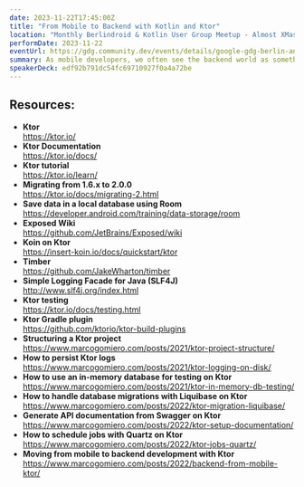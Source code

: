 ```yaml
---
date: 2023-11-22T17:45:00Z
title: "From Mobile to Backend with Kotlin and Ktor"
location: "Monthly Berlindroid & Kotlin User Group Meetup - Almost XMas Edition"
performDate: 2023-11-22
eventUrl: https://gdg.community.dev/events/details/google-gdg-berlin-android-presents-monthly-berlindroid-amp-kotlin-user-group-meetup-2023-11-22/
summary: As mobile developers, we often see the backend world as something magical that "does things". But what if I tell you that you can easily build a backend even if mobile is your thing?<br><br>With this talk, I want to show how it is possible to bring your mobile knowledge (and shift it a little bit) to build a backend with Kotlin and Ktor. I will show how to structure the project, set up Dependency Injection, connect to a database and test everything to have a working backend ready to be deployed.
speakerDeck: edf92b791dc54fc69710927f0a4a72be
---
```


## Resources:

- **Ktor**\
    https://ktor.io/
- **Ktor Documentation**\
    https://ktor.io/docs/
- **Ktor tutorial**\
    https://ktor.io/learn/
- **Migrating from 1.6.x to 2.0.0**\
    https://ktor.io/docs/migrating-2.html    
- **Save data in a local database using Room**\
    https://developer.android.com/training/data-storage/room
- **Exposed Wiki**\
    https://github.com/JetBrains/Exposed/wiki
- **Koin on Ktor**\
    https://insert-koin.io/docs/quickstart/ktor
- **Timber**\
    https://github.com/JakeWharton/timber
- **Simple Logging Facade for Java (SLF4J)**\
    http://www.slf4j.org/index.html
- **Ktor testing**\
    https://ktor.io/docs/testing.html
- **Ktor Gradle plugin**\
    https://github.com/ktorio/ktor-build-plugins
- **Structuring a Ktor project**\
    https://www.marcogomiero.com/posts/2021/ktor-project-structure/
- **How to persist Ktor logs**\
    https://www.marcogomiero.com/posts/2021/ktor-logging-on-disk/
- **How to use an in-memory database for testing on Ktor**\
    https://www.marcogomiero.com/posts/2021/ktor-in-memory-db-testing/
- **How to handle database migrations with Liquibase on Ktor**\
    https://www.marcogomiero.com/posts/2022/ktor-migration-liquibase/
- **Generate API documentation from Swagger on Ktor**\
    https://www.marcogomiero.com/posts/2022/ktor-setup-documentation/
- **How to schedule jobs with Quartz on Ktor**\
    https://www.marcogomiero.com/posts/2022/ktor-jobs-quartz/
- **Moving from mobile to backend development with Ktor**\
    https://www.marcogomiero.com/posts/2022/backend-from-mobile-ktor/

